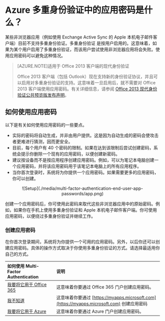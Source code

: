 <properties 
	pageTitle="Azure MFA 中的应用密码是什么？" 
	description="此页面将帮助用户了解什么是应用密码，以及在 Azure MFA 中，应用密码有什么作用。" 
	services="multi-factor-authentication" 
	documentationCenter="" 
	authors="billmath" 
	manager="stevenpo" 
	editor="curtland"/>

<tags 
	ms.service="multi-factor-authentication" 
	ms.date="05/12/2016" 
	wacn.date="04/13/2016"/>




# Azure 多重身份验证中的应用密码是什么？

某些非浏览器应用（例如使用 Exchange Active Sync 的 Apple 本机电子邮件客户端）目前不支持多重身份验证。多重身份验证 是按用户启用的。这意味着，如果为某个用户启用了多重身份验证，而该用户尝试使用非浏览器应用将会失败。使用应用密码可以避免这种情况。

>[AZURE.NOTE]适用于 Office 2013 客户端的现代身份验证
>
> Office 2013 客户端（包括 Outlook）现在支持新的身份验证协议，并且可以启用对多重身份验证的支持。这意味着一旦启用后，就不需要对 Office 2013 客户端使用应用密码。有关详细信息，请参阅 [Office 2013 现代身份验证公共预览版发布声明](https://blogs.office.com/2015/03/23/office-2013-modern-authentication-public-preview-announced/)。
 
## 如何使用应用密码

以下是有关如何使用应用密码的一些要点。

- 实际的密码将自动生成，并非由用户提供。这是因为自动生成的密码会使攻击者更难进行猜测，因而更安全。
- 目前，每个用户有 40 个密码的限制。如果在达到该限制后尝试创建密码，系统会提示你删除一个现有的应用密码，以便创建新密码。
- 建议按设备而不是按应用程序创建应用密码。例如，可以为笔记本电脑创建一个应用密码，并将该应用密码用于该笔记本电脑上的所有应用程序。
- 当你首次登录时，系统将为你提供一个应用密码。如果需要更多的应用密码，你可以创建。
 
<center>![Setup](./media/multi-factor-authentication-end-user-app-passwords/app.png)</center>

创建一个应用密码后，你可使用此密码来取代这些非浏览器应用中的原始密码。例如，如果你在手机上使用多重身份验证和 Apple 本机电子邮件客户端。你可使用应用密码，以便绕过多重身份验证并继续工作。

### 创建应用密码
在你首次登录期间，系统将为你提供一个可用的应用密码。另外，以后你还可以创建应用密码。具体的操作方式取决于你使用多重身份验证的方式。请选择最适用你自己的方式。

如何使用 Multi-Factor Authentication|说明
:------------- | :------------- | 
[我要将它用于 Office 365](#creating-and-deleting-app-passwords-with-office-365)| 这意味着你要通过 Office 365 门户创建应用密码。
[我不知道](#creating-and-deleting-app-passwords-with-myapps-portal)|这意味着你要通过 [https://myapps.microsoft.com](https://myapps.microsoft.com) 创建应用密码
[我要将它用于 Azure](#create-app-passwords-in-the-azure-portal)| 这意味着你要通过 Azure 门户创建应用密码。




 

<!---HONumber=69-->